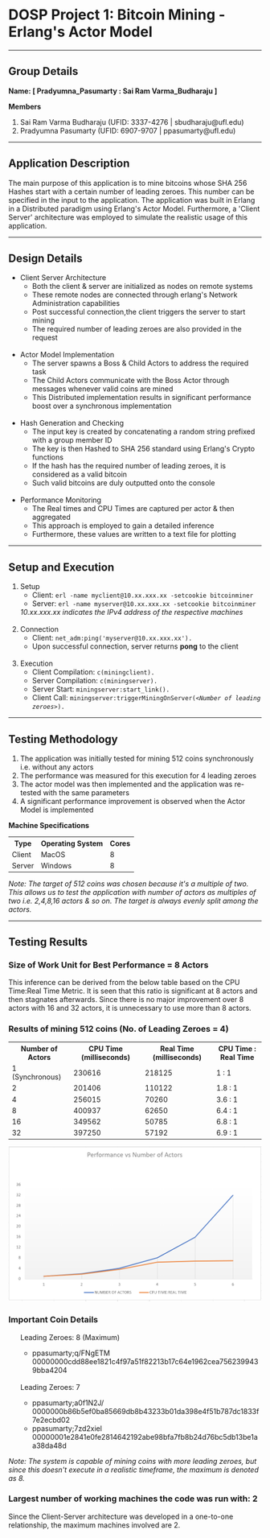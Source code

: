 # DOSP Project 1: Bitcoin Mining - Erlang's Actor Model
****
## Group Details
<p><strong>Name: [ Pradyumna_Pasumarty : Sai Ram Varma_Budharaju ]</strong></p>
<strong>Members</strong>
<ol>
    <li>Sai Ram Varma Budharaju (UFID: 3337-4276 | <a>sbudharaju@ufl.edu</a>)</li>
    <li>Pradyumna Pasumarty (UFID: 6907-9707 | <a>ppasumarty@ufl.edu</a>)</li>
</ol>

****

## Application Description

The main purpose of this application is to mine bitcoins whose SHA 256 Hashes start with a certain number of leading zeroes. 
This number can be specified in the input to the application. 
The application was built in Erlang in a Distributed paradigm using Erlang's Actor Model. 
Furthermore, a 'Client Server' architecture was employed to simulate the realistic usage of this application.

****

## Design Details

<ul>
    <li>
        Client Server Architecture
        <ul>
            <li>Both the client & server are initialized as nodes on remote systems</li>
            <li>These remote nodes are connected through erlang's Network Administration capabilities</li>
            <li>Post successful connection,the client triggers the server to start mining</li>
            <li>The required number of leading zeroes are also provided in the request</li>
        </ul>
    </li>
    <br/>
    <li>
        Actor Model Implementation
        <ul>
            <li>The server spawns a Boss & Child Actors to address the required task</li>
            <li>The Child Actors communicate with the Boss Actor through messages whenever valid coins are mined</li>
            <li>This Distributed implementation results in significant performance boost over a synchronous implementation</li>
        </ul>
    </li>
    <br/>
    <li>
        Hash Generation and Checking
        <ul>
            <li>The input key is created by concatenating a random string prefixed with a group member ID</li>
            <li>The key is then Hashed to SHA 256 standard using Erlang's Crypto functions</li>
            <li>If the hash has the required number of leading zeroes, it is considered as a valid bitcoin</li>
            <li>Such valid bitcoins are duly outputted onto the console</li>
        </ul>
    </li>
    <br/>
    <li>
        Performance Monitoring
        <ul>
            <li>The Real times and CPU Times are captured per actor & then aggregated</li>
            <li>This approach is employed to gain a detailed inference</li>
            <li>Furthermore, these values are written to a text file for plotting</li>
        </ul>
    </li>
</ul>

****

## Setup and Execution

<ol>
    <li>
        Setup
        <ul>
            <li>Client: <code>erl -name myclient@10.xx.xxx.xx -setcookie bitcoinminer</code></li>
            <li>Server: <code>erl -name myserver@10.xx.xxx.xx -setcookie bitcoinminer</code></li>
        </ul>
        <i>10.xx.xxx.xx indicates the IPv4 address of the respective machines</i>
    </li>
    <br/>
    <li>
        Connection
        <ul>
            <li>Client: <code>net_adm:ping('myserver@10.xx.xxx.xx').</code></li>
            <li>Upon successful connection, server returns <strong>pong</strong> to the client</li>
        </ul>
    </li>
    <br/>
    <li>
        Execution
        <ul>
            <li>Client Compilation: <code>c(miningclient).</code></li>
            <li>Server Compilation: <code>c(miningserver).</code></li>
            <li>Server Start: <code>miningserver:start_link().</code></li>
            <li>Client Call: <code>miningserver:triggerMiningOnServer(<<i>Number of leading zeroes</i>>).</code></li>
        </ul>
    </li>
</ol>

****

## Testing Methodology

<ol>
    <li>The application was initially tested for mining 512 coins synchronously i.e. without any actors</li>
    <li>The performance was measured for this execution for 4 leading zeroes</li>
    <li>The actor model was then implemented and the application was re-tested with the same parameters</li>
    <li>A significant performance improvement is observed when the Actor Model is implemented</li>
</ol>
<strong>Machine Specifications</strong>
<table>
    <th>Type</th>
    <th>Operating System</th>
    <th>Cores</th>
    <tr>
        <td>Client</td>
        <td>MacOS</td>
        <td>8</td>
    </tr>
    <tr>
        <td>Server</td>
        <td>Windows</td>
        <td>8</td>
    </tr>
</table>
<i>Note: The target of 512 coins was chosen because it's a multiple of two. This allows us to test the application with number of actors as multiples of two i.e. 2,4,8,16 actors & so on. The target is always evenly split among the actors.</i>

****

## Testing Results

### Size of Work Unit for Best Performance = 8 Actors
This inference can be derived from the below table based on the CPU Time:Real Time Metric. It is seen that this ratio is significant at 8 actors and then stagnates afterwards. Since there is no major improvement over 8 actors with 16 and 32 actors, it is unnecessary to use more than 8 actors.

### Results of mining 512 coins (No. of Leading Zeroes = 4)

<table>
    <th>Number of Actors</th>
    <th>CPU Time (milliseconds)</th>    
    <th>Real Time (milliseconds)</th>
    <th>CPU Time : Real Time</th>
    <tr>
        <td>1 (Synchronous)</td>
        <td>230616</td>
        <td>218125</td>
        <td>1 : 1</td>
    </tr>
    <tr>
        <td>2</td>
        <td>201406</td>
        <td>110122</td>
        <td>1.8 : 1</td>
    </tr>
    <tr>
        <td>4</td>
        <td>256015</td>
        <td>70260</td>
        <td>3.6 : 1</td>
    </tr>
    <tr>
        <td>8</td>
        <td>400937</td>
        <td>62650</td>
        <td>6.4 : 1</td>
    </tr>
    <tr>
        <td>16</td>
        <td>349562</td>
        <td>50785</td>
        <td>6.8 : 1</td>
    </tr>
    <tr>
        <td>32</td>
        <td>397250</td>
        <td>57192</td>
        <td>6.9 : 1</td>
    </tr>
</table>
<p>
    <img src="img.png" alt="Performance vs Number of Actors">
</p>


### Important Coin Details

<ul>
    Leading Zeroes: 8 (Maximum)
    <ul>
        <li>ppasumarty;q/FNgETM    00000000cdd88ee1821c4f97a51f82213b17c64e1962cea7562399439bba4204</li>
    </ul>
    <br/>
    Leading Zeroes: 7
    <ul>
        <li>ppasumarty;a0f1N2J/    0000000b86b5ef0ba85669db8b43233b01da398e4f51b787dc1833f7e2ecbd02</li>
        <li>ppasumarty;7zd2xiel    00000001e2841e0fe2814642192abe98bfa7fb8b24d76bc5db13be1aa38da48d</li>
    </ul>
</ul>
<i>
Note: The system is capable of mining coins with more leading zeroes, but since this doesn't 
execute in a realistic timeframe, the maximum is denoted as 8.</i>

### Largest number of working machines the code was run with: 2
Since the Client-Server architecture was developed in a one-to-one relationship, the maximum machines involved are 2.



